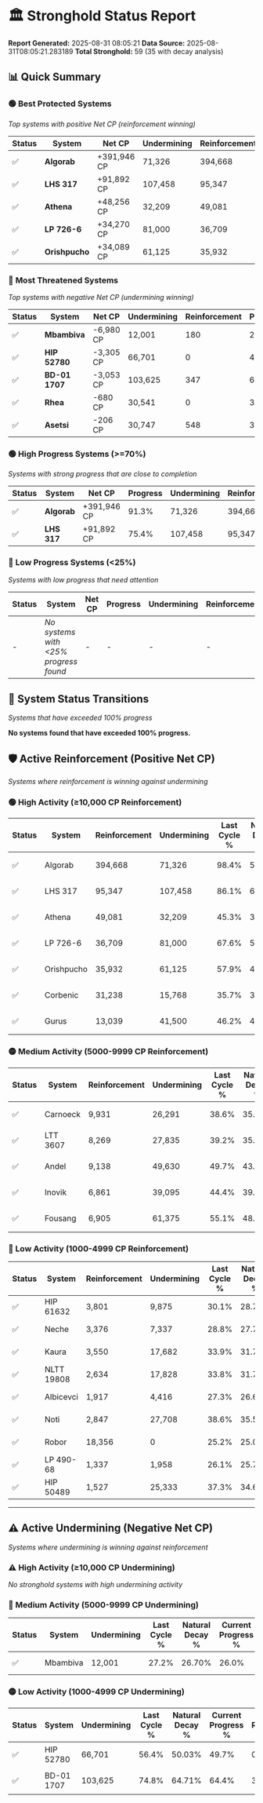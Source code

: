 # 🏛️ Stronghold Status Report

**Report Generated:** 2025-08-31 08:05:21
**Data Source:** 2025-08-31T08:05:21.283189
**Total Stronghold:** 59 (35 with decay analysis)

## 📊 Quick Summary

### 🟢 **Best Protected Systems**
*Top systems with positive Net CP (reinforcement winning)*

| Status | System | Net CP | Undermining | Reinforcement | Progress |
|--------|--------|--------|-------------|---------------|----------|
| ✅ | **Algorab** | +391,946 CP | 71,326 | 394,668 | 91.3% |
| ✅ | **LHS 317** | +91,892 CP | 107,458 | 95,347 | 75.4% |
| ✅ | **Athena** | +48,256 CP | 32,209 | 49,081 | 42.1% |
| ✅ | **LP 726-6** | +34,270 CP | 81,000 | 36,709 | 59.5% |
| ✅ | **Orishpucho** | +34,089 CP | 61,125 | 35,932 | 51.8% |

### 🔴 **Most Threatened Systems**
*Top systems with negative Net CP (undermining winning)*

| Status | System | Net CP | Undermining | Reinforcement | Progress |
|--------|--------|--------|-------------|---------------|----------|
| ✅ | **Mbambiva** | -6,980 CP | 12,001 | 180 | 26.0% |
| ✅ | **HIP 52780** | -3,305 CP | 66,701 | 0 | 49.7% |
| ✅ | **BD-01 1707** | -3,053 CP | 103,625 | 347 | 64.4% |
| ✅ | **Rhea** | -680 CP | 30,541 | 0 | 36.6% |
| ✅ | **Asetsi** | -206 CP | 30,747 | 548 | 36.7% |

### 🟢 **High Progress Systems (>=70%)**
*Systems with strong progress that are close to completion*

| Status | System | Net CP | Progress | Undermining | Reinforcement |
|--------|--------|--------|----------|-------------|---------------|
| ✅ | **Algorab** | +391,946 CP | 91.3% | 71,326 | 394,668 |
| ✅ | **LHS 317** | +91,892 CP | 75.4% | 107,458 | 95,347 |

### 🔴 **Low Progress Systems (<25%)**
*Systems with low progress that need attention*

| Status | System | Net CP | Progress | Undermining | Reinforcement |
|--------|--------|--------|----------|-------------|---------------|
| - | *No systems with <25% progress found* | - | - | - | - |
## 🔄 System Status Transitions
*Systems that have exceeded 100% progress*

**No systems found that have exceeded 100% progress.**

## 🛡️ Active Reinforcement (Positive Net CP)
*Systems where reinforcement is winning against undermining*

### 🟢 High Activity (≥10,000 CP Reinforcement)

| Status | System | Reinforcement | Undermining | Last Cycle % | Natural Decay % | Current Progress % | Current CP | Net CP | Activity |
|--------|--------|---------------|-------------|--------------|-----------------|-------------------|------------|--------|----------|
| ✅ | Algorab | 394,668 | 71,326 | 98.4% | 52.11% | 91.3% | 912,999 | +391,946 | 🟢 High Reinforcement |
| ✅ | LHS 317 | 95,347 | 107,458 | 86.1% | 66.21% | 75.4% | 754,000 | +91,892 | 🟢 High Reinforcement |
| ✅ | Athena | 49,081 | 32,209 | 45.3% | 37.27% | 42.1% | 421,000 | +48,256 | 🟢 High Reinforcement |
| ✅ | LP 726-6 | 36,709 | 81,000 | 67.6% | 56.07% | 59.5% | 595,000 | +34,270 | 🟢 High Reinforcement |
| ✅ | Orishpucho | 35,932 | 61,125 | 57.9% | 48.39% | 51.8% | 518,000 | +34,089 | 🟢 High Reinforcement |
| ✅ | Corbenic | 31,238 | 15,768 | 35.7% | 30.99% | 34.1% | 341,000 | +31,086 | 🟢 High Reinforcement |
| ✅ | Gurus | 13,039 | 41,500 | 46.2% | 40.90% | 42.1% | 421,000 | +12,017 | 🟢 High Reinforcement |

### 🟡 Medium Activity (5000-9999 CP Reinforcement)

| Status | System | Reinforcement | Undermining | Last Cycle % | Natural Decay % | Current Progress % | Current CP | Net CP | Activity |
|--------|--------|---------------|-------------|--------------|-----------------|-------------------|------------|--------|----------|
| ✅ | Carnoeck | 9,931 | 26,291 | 38.6% | 35.05% | 36.0% | 360,000 | +9,453 | 🟡 Medium Reinforcement |
| ✅ | LTT 3607 | 8,269 | 27,835 | 39.2% | 35.63% | 36.4% | 364,000 | +7,692 | 🟡 Medium Reinforcement |
| ✅ | Andel | 9,138 | 49,630 | 49.7% | 43.94% | 44.7% | 447,000 | +7,616 | 🟡 Medium Reinforcement |
| ✅ | Inovik | 6,861 | 39,095 | 44.4% | 39.92% | 40.5% | 405,000 | +5,791 | 🟡 Medium Reinforcement |
| ✅ | Fousang | 6,905 | 61,375 | 55.1% | 48.49% | 49.0% | 490,000 | +5,068 | 🟡 Medium Reinforcement |

### 🔴 Low Activity (1000-4999 CP Reinforcement)

| Status | System | Reinforcement | Undermining | Last Cycle % | Natural Decay % | Current Progress % | Current CP | Net CP | Activity |
|--------|--------|---------------|-------------|--------------|-----------------|-------------------|------------|--------|----------|
| ✅ | HIP 61632 | 3,801 | 9,875 | 30.1% | 28.72% | 29.1% | 291,000 | +3,833 | 🔵 Low Reinforcement |
| ✅ | Neche | 3,376 | 7,337 | 28.8% | 27.75% | 28.1% | 281,000 | +3,516 | 🔵 Low Reinforcement |
| ✅ | Kaura | 3,550 | 17,682 | 33.9% | 31.76% | 32.1% | 321,000 | +3,410 | 🔵 Low Reinforcement |
| ✅ | NLTT 19808 | 2,634 | 17,828 | 33.8% | 31.76% | 32.0% | 320,000 | +2,360 | 🔵 Low Reinforcement |
| ✅ | Albicevci | 1,917 | 4,416 | 27.3% | 26.67% | 26.9% | 268,999 | +2,277 | 🔵 Low Reinforcement |
| ✅ | Noti | 2,847 | 27,708 | 38.6% | 35.57% | 35.8% | 358,000 | +2,256 | 🔵 Low Reinforcement |
| ✅ | Robor | 18,356 | 0 | 25.2% | 25.00% | 25.2% | 252,000 | +2,000 | 🔵 Low Reinforcement |
| ✅ | LP 490-68 | 1,337 | 1,958 | 26.1% | 25.72% | 25.9% | 259,000 | +1,772 | 🔵 Low Reinforcement |
| ✅ | HIP 50489 | 1,527 | 25,333 | 37.3% | 34.69% | 34.8% | 348,000 | +1,093 | 🔵 Low Reinforcement |


---

## ⚠️ Active Undermining (Negative Net CP)
*Systems where undermining is winning against reinforcement*

### ⚠️ High Activity (≥10,000 CP Undermining)

*No stronghold systems with high undermining activity*

### 🔶 Medium Activity (5000-9999 CP Undermining)

| Status | System | Undermining | Last Cycle % | Natural Decay % | Current Progress % | Reinforcement | Current CP | Net CP | Activity |
|--------|--------|-------------|--------------|-----------------|-------------------|---------------|------------|--------|----------|
| ✅ | Mbambiva | 12,001 | 27.2% | 26.70% | 26.0% | 180 | 260,000 | -6,980 | 🔶 Medium Undermining |

### 🟡 Low Activity (1000-4999 CP Undermining)

| Status | System | Undermining | Last Cycle % | Natural Decay % | Current Progress % | Reinforcement | Current CP | Net CP | Activity |
|--------|--------|-------------|--------------|-----------------|-------------------|---------------|------------|--------|----------|
| ✅ | HIP 52780 | 66,701 | 56.4% | 50.03% | 49.7% | 0 | 497,000 | -3,305 | 🟡 Low Undermining |
| ✅ | BD-01 1707 | 103,625 | 74.8% | 64.71% | 64.4% | 347 | 644,000 | -3,053 | 🟡 Low Undermining |
